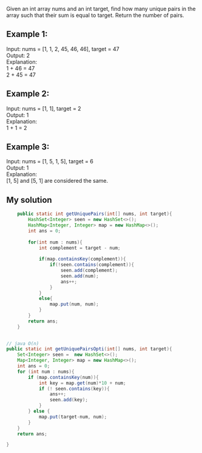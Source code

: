 Given an int array nums and an int target, find how many unique pairs in the array such that their sum is equal to target. Return the number of pairs.

## Example 1:   
Input: nums = [1, 1, 2, 45, 46, 46], target = 47   
Output: 2  
Explanation:  
1 + 46 = 47  
2 + 45 = 47   

## Example 2:
Input: nums = [1, 1], target = 2  
Output: 1  
Explanation:  
1 + 1 = 2    

## Example 3:  
Input: nums = [1, 5, 1, 5], target = 6  
Output: 1  
Explanation:  
[1, 5] and [5, 1] are considered the same.  


## My solution

```java
	public static int getUniquePairs(int[] nums, int target){
		HashSet<Integer> seen = new HashSet<>();
		HashMap<Integer, Integer> map = new HashMap<>();
		int ans = 0;
		
		for(int num : nums){
			int complement = target - num;
			
			if(map.containsKey(complement)){
				if(!seen.contains(complement)){
					seen.add(complement);
					seen.add(num);
					ans++;
				}
			}
			else{
				map.put(num, num);
			}
		}
		return ans;	
	}
	
  ```

```java
// java O(n)
public static int getUniquePairsOpti(int[] nums, int target){
    Set<Integer> seen =  new HashSet<>();
    Map<Integer, Integer> map = new HashMap<>();
    int ans = 0;
    for (int num : nums){
        if (map.containsKey(num)){
            int key = map.get(num)*10 + num;
            if (! seen.contains(key)){
                ans++;
                seen.add(key);
            }
        } else {
            map.put(target-num, num);
        }
    }
    return ans;

}
```
